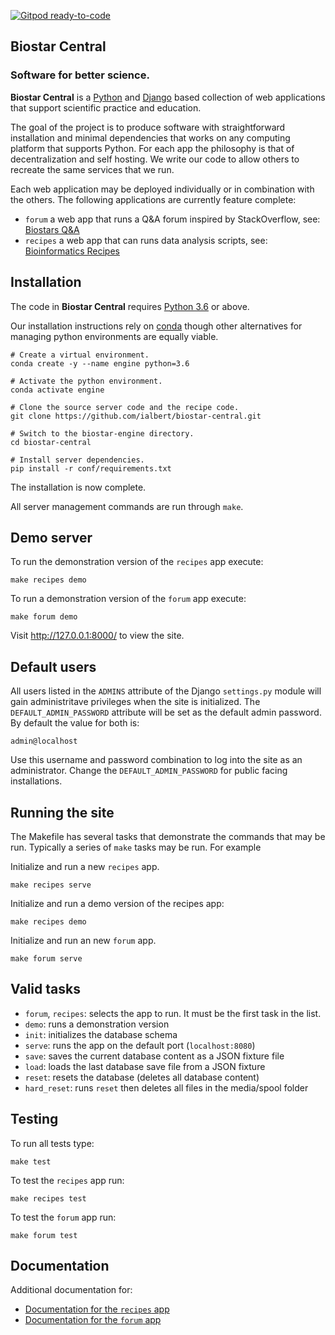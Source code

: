 [![Gitpod ready-to-code](https://img.shields.io/badge/Gitpod-ready--to--code-blue?logo=gitpod)](https://gitpod.io/#https://github.com/ialbert/biostar-central)

## Biostar Central

### Software for better science.

**Biostar Central** is a [Python][python] and [Django][django] based collection of web applications that support scientific practice and education.

The goal of the project is to produce software with straightforward installation and minimal dependencies that works on any computing platform that supports Python. For each app the philosophy is that of decentralization and self hosting. We write our code to allow others to recreate the same services that we run.

Each web application may be deployed individually or in combination with  the others. The following applications are currently feature complete:

- `forum` a web app that runs a Q&A forum inspired by StackOverflow, see: [Biostars Q&A][biostars]
- `recipes` a web app that can runs data analysis scripts, see: [Bioinformatics Recipes][recipes]

[python]: https://www.python.org/
[django]: https://www.djangoproject.com/
[biostars]: https://www.biostars.org
[recipes]: https://www.bioinformatics.recipes
[handbook]: https://www.biostarhandbook.com
[conda]: https://conda.io/docs/

## Installation

The code in **Biostar Central**  requires [Python 3.6][python] or above.

Our installation instructions rely on [conda][conda] though other alternatives for managing python environments are equally viable.

    # Create a virtual environment.
    conda create -y --name engine python=3.6
    
    # Activate the python environment.
    conda activate engine

    # Clone the source server code and the recipe code.
    git clone https://github.com/ialbert/biostar-central.git

    # Switch to the biostar-engine directory.
    cd biostar-central

    # Install server dependencies.
    pip install -r conf/requirements.txt

The installation is now complete.

All server management commands are run through `make`.

## Demo server

To run the demonstration version of the `recipes` app execute:

    make recipes demo

To run a demonstration version of the `forum` app execute:

    make forum demo

Visit <http://127.0.0.1:8000/> to view the site.

## Default users

All users listed in the `ADMINS` attribute of the Django `settings.py` 
module will gain administritave privileges when the site is initialized. The
`DEFAULT_ADMIN_PASSWORD` attribute will be set as the default admin password. 
By default the value for both is:

    admin@localhost

Use this username and password combination to log into the site as an administrator. Change the `DEFAULT_ADMIN_PASSWORD` for public facing installations.

## Running the site

The Makefile has several tasks that demonstrate the commands that may be run. Typically a series of `make` tasks may be run. For example

Initialize and run a new `recipes` app.

    make recipes serve

Initialize and run a demo version of the recipes app:

    make recipes demo
    
Initialize and run an new `forum` app.

    make forum serve

## Valid tasks

- `forum`, `recipes`: selects the app to run. It must be the first task in the list.
- `demo`: runs a demonstration version
- `init`: initializes the database schema
- `serve`: runs the app on the default port (`localhost:8080`)
- `save`: saves the current database content as a JSON fixture file
- `load`: loads the last database save file from a JSON fixture
- `reset`: resets the database (deletes all database content)
- `hard_reset`: runs `reset` then deletes all files in the media/spool folder

## Testing

To run all tests type:

    make test
    
To test the `recipes` app run:

    make recipes test

To test the `forum` app run:

    make forum test

## Documentation

Additional documentation for:

* [Documentation for the `recipes` app](https://bioinformatics-recipes.readthedocs.io/en/latest/index.html)
* [Documentation for the `forum` app](docs/forum/forum-index.md)


